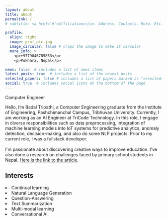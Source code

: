 ```yaml
---
layout: about
title: about
permalink: /
# subtitle: <a href='#'>Affiliations</a>. Address. Contacts. Moto. Etc.

profile:
  align: right
  image: prof_pic.jpg
  image_circular: false # crops the image to make it circular
  more_info: >
    <p>+9779846785863</p>
    <p>Pokhara, Nepal</p>

news: false  # includes a list of news items
latest_posts: true  # includes a list of the newest posts
selected_papers: false # includes a list of papers marked as "selected={true}"
social: true  # includes social icons at the bottom of the page
---
```

Computer Engineer 

Hello, I’m Badal Tripathi, a Computer Engineering graduate from the Institute of Engineering, Pashchimanchal Campus, Tribhuvan University. Currently, I am working as an AI Engineer at TriCode Technology. In this role, I engage in diverse responsibilities such as data preprocessing, integration of machine learning models into IoT systems for predictive analytics, anomaly
detection, decision-making, and also do some NLP projects. Prior to my current role, I was a fullstack developer. 
<br/><br/> 
I'm passionate about discovering creative ways to improve education. I've also done a research on challenges faced by primary school students in Nepal. [Here is the link to the article](/project/2022/Nepali-Student's-Insights). 
<!-- <br/><br/> 
Right now, I'm looking for opportunities to study Machine Learning, specifically NLP in graduate schools. I'm curious and excited to contribute to these fields and eager to join graduate programs to learn more and be part of the ML/AI community.
<br/><br/>  -->

## Interests
<li>Continual learning</li>
<li>Natural Language Generation</li>
<li>Question-Answering </li>
<li>Text Summarization</li>
<li>Multi-modal learning</li>
<li>Conversational AI</li>
<br/><br/> 

